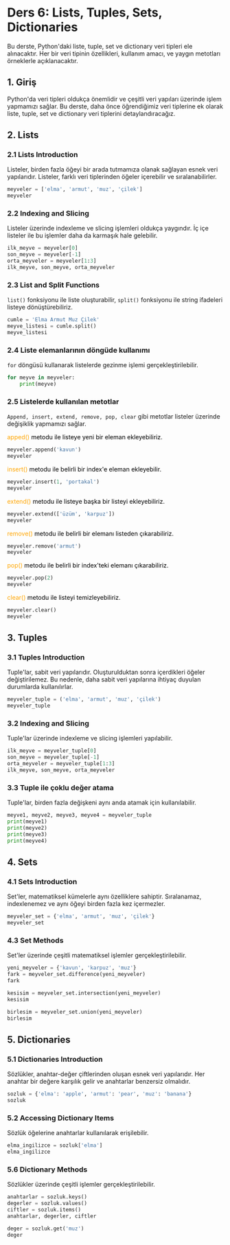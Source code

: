 # Ders 6: Lists, Tuples, Sets, Dictionaries

Bu derste, Python'daki liste, tuple, set ve dictionary veri tipleri ele alınacaktır. Her bir veri tipinin özellikleri, kullanım amacı, ve yaygın metotları örneklerle açıklanacaktır.

## 1. Giriş
Python'da veri tipleri oldukça önemlidir ve çeşitli veri yapıları üzerinde işlem yapmamızı sağlar. Bu derste, daha önce öğrendiğimiz veri tiplerine ek olarak liste, tuple, set ve dictionary veri tiplerini detaylandıracağız.

## 2. Lists

### 2.1 Lists Introduction
Listeler, birden fazla öğeyi bir arada tutmamıza olanak sağlayan esnek veri yapılarıdır. Listeler, farklı veri tiplerinden öğeler içerebilir ve sıralanabilirler.


```python
meyveler = ['elma', 'armut', 'muz', 'çilek']
meyveler
```
### 2.2 Indexing and Slicing
Listeler üzerinde indexleme ve slicing işlemleri oldukça yaygındır. İç içe listeler ile bu işlemler daha da karmaşık hale gelebilir.


```python
ilk_meyve = meyveler[0]
son_meyve = meyveler[-1]
orta_meyveler = meyveler[1:3]
ilk_meyve, son_meyve, orta_meyveler
```

### 2.3 List and Split Functions
`list()` fonksiyonu ile liste oluşturabilir, `split()` fonksiyonu ile string ifadeleri listeye dönüştürebiliriz.


```python
cumle = 'Elma Armut Muz Çilek'
meyve_listesi = cumle.split()
meyve_listesi
```
### 2.4 Liste elemanlarının döngüde kullanımı
`for` döngüsü kullanarak listelerde gezinme işlemi gerçekleştirilebilir.


```python
for meyve in meyveler:
    print(meyve)
```
### 2.5 Listelerde kullanılan metotlar

`Append, insert, extend, remove, pop, clear` gibi metotlar listeler üzerinde değişiklik yapmamızı sağlar.

<font color="Orange"> apped() </font> <font color="black">metodu ile listeye yeni bir eleman ekleyebiliriz. </font> 

```python
meyveler.append('kavun')
meyveler
```
<font color="Orange">insert() </font> <font color="black">metodu ile belirli bir index'e eleman ekleyebilir. </font> 

```python
meyveler.insert(1, 'portakal')
meyveler
```
<font color="Orange">extend() </font> <font color="black"> metodu ile listeye başka bir listeyi ekleyebiliriz. </font> 

```python
meyveler.extend(['üzüm', 'karpuz'])
meyveler
```
<font color="Orange">remove() </font> <font color="black"> metodu ile belirli bir elemanı listeden çıkarabiliriz. </font> 

```python
meyveler.remove('armut')
meyveler
```
<font color="Orange"> pop() </font> <font color="black"> metodu ile belirli bir index'teki elemanı çıkarabiliriz. </font> 

```python
meyveler.pop(2)
meyveler
```
<font color="Orange"> clear() </font> <font color="black">metodu ile listeyi temizleyebiliriz.</font>  

```python
meyveler.clear()
meyveler
```
## 3. Tuples

### 3.1 Tuples Introduction
Tuple'lar, sabit veri yapılarıdır. Oluşturulduktan sonra içerdikleri öğeler değiştirilemez. Bu nedenle, daha sabit veri yapılarına ihtiyaç duyulan durumlarda kullanılırlar.


```python
meyveler_tuple = ('elma', 'armut', 'muz', 'çilek')
meyveler_tuple
```
### 3.2 Indexing and Slicing
Tuple'lar üzerinde indexleme ve slicing işlemleri yapılabilir.


```python
ilk_meyve = meyveler_tuple[0]
son_meyve = meyveler_tuple[-1]
orta_meyveler = meyveler_tuple[1:3]
ilk_meyve, son_meyve, orta_meyveler
```

### 3.3 Tuple ile çoklu değer atama
Tuple'lar, birden fazla değişkeni aynı anda atamak için kullanılabilir.

```python	
meyve1, meyve2, meyve3, meyve4 = meyveler_tuple
print(meyve1)
print(meyve2)
print(meyve3)
print(meyve4)
```

## 4. Sets

### 4.1 Sets Introduction
Set'ler, matematiksel kümelerle aynı özelliklere sahiptir. Sıralanamaz, indexlenemez ve aynı öğeyi birden fazla kez içermezler.


```python
meyveler_set = {'elma', 'armut', 'muz', 'çilek'}
meyveler_set
```

### 4.3 Set Methods
Set'ler üzerinde çeşitli matematiksel işlemler gerçekleştirilebilir.


```python
yeni_meyveler = {'kavun', 'karpuz', 'muz'}
fark = meyveler_set.difference(yeni_meyveler)
fark
```
```python
kesisim = meyveler_set.intersection(yeni_meyveler)
kesisim
```
```python
birlesim = meyveler_set.union(yeni_meyveler)
birlesim
```
## 5. Dictionaries

### 5.1 Dictionaries Introduction
Sözlükler, anahtar-değer çiftlerinden oluşan esnek veri yapılarıdır. Her anahtar bir değere karşılık gelir ve anahtarlar benzersiz olmalıdır.


```python
sozluk = {'elma': 'apple', 'armut': 'pear', 'muz': 'banana'}
sozluk
```
### 5.2 Accessing Dictionary Items
Sözlük öğelerine anahtarlar kullanılarak erişilebilir.


```python
elma_ingilizce = sozluk['elma']
elma_ingilizce
```
### 5.6 Dictionary Methods
Sözlükler üzerinde çeşitli işlemler gerçekleştirilebilir.


```python
anahtarlar = sozluk.keys()
degerler = sozluk.values()
ciftler = sozluk.items()
anahtarlar, degerler, ciftler
```
```python
deger = sozluk.get('muz')
deger
```